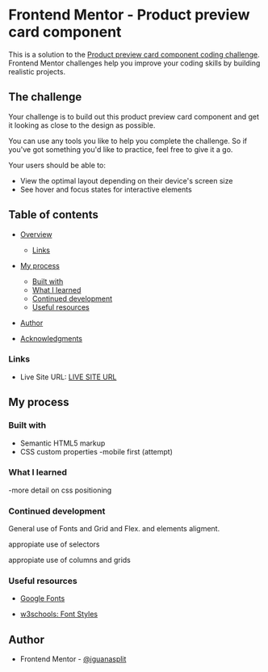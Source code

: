 # Frontend Mentor - Product preview card component



This is a solution to the [Product preview card component coding challenge](https://www.frontendmentor.io/challenges/qr-code-component-iux_sIO_H). Frontend Mentor challenges help you improve your coding skills by building realistic projects. 

## The challenge

Your challenge is to build out this product preview card component and get it looking as close to the design as possible.

You can use any tools you like to help you complete the challenge. So if you've got something you'd like to practice, feel free to give it a go.

Your users should be able to:

- View the optimal layout depending on their device's screen size
- See hover and focus states for interactive elements


## Table of contents

- [Overview](#overview)

  - [Links](#links)
- [My process](#my-process)
  - [Built with](#built-with)
  - [What I learned](#what-i-learned)
  - [Continued development](#continued-development)
  - [Useful resources](#useful-resources)
- [Author](#author)
- [Acknowledgments](#acknowledgments)


### Links

- Live Site URL: [LIVE SITE URL](https://iguanasplit.github.io/Product-preview-card-component/)

## My process

### Built with

- Semantic HTML5 markup
- CSS custom properties
-mobile first (attempt)




### What I learned

-more detail on css positioning


### Continued development

General use of Fonts and Grid and Flex. and elements aligment.

appropiate use of selectors

appropiate use of columns and grids



### Useful resources

- [Google Fonts](https://developers.google.com/fonts/docs/getting_started?hl=en) 

- [w3schools: Font Styles ](https://www.w3schools.com/css/css_font_style.asp)


## Author

- Frontend Mentor - [@iguanasplit](https://www.frontendmentor.io/profile/iguanasplit)
